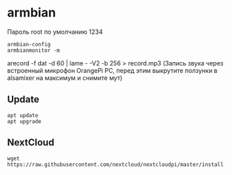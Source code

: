 # armbian
Пароль root по умолчанию 1234  
```
armbian-config
armbianmonitor -m
```
arecord -f dat -d 60 | lame - -V2 -b 256 > record.mp3 (Запись звука через встроенный микрофон OrangePi PC, перед этим выкрутите ползунки в alsamixer на максимум и снимите мут)

## Update
```
apt update
apt upgrade
```

## NextCloud
```
wget https://raw.githubusercontent.com/nextcloud/nextcloudpi/master/install.sh
```
